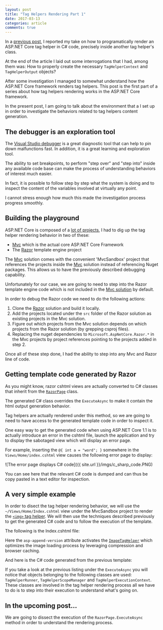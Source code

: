 ```yaml
---
layout: post
title: "Tag Helpers Rendering Part 1"
date: 2017-03-13
categories: article
comments: true
---
```


In a [previous post](http://blog.techdominator.com/article/rendering-a-tag-helper-inside-another-tag-helper.html), I reported my take on how to programatically render an ASP.NET Core tag helper in C# code, precisely inside another tag helper's class.

At the end of the article I laid out some interrogations that I had, among them was: How to properly create the necessary `TagHelperContext` and `TagHelperOutput` objects?

After some investigation I managed to somewhat understand how the ASP.NET Core framework renders tag helpers. This post is the first part of a series about how tag helpers rendering works in the ASP.NET Core framework.

In the present post, I am going to talk about the environment that a I set up 
in order to investigate the behaviors related to tag helpers content generation.

## The debugger is an exploration tool

The [Visual Studio debugger](https://www.youtube.com/watch?v=7ab4z9u7Q_I) is a great diagnostic tool that can help to pin down malfunctions fast. In addition, it is a great learning and exploration tool. 

The ability to set breakpoints, to perform "step over" and "step into" inside any available code base can make the process of understanding behaviors of interest much easier.

In fact, it is possible to follow step by step what the system is doing and to inspect the content of the variables involved at virtually any point.

I cannot stress enough how much this made the investigation process progress smoothly.

## Building the playground

ASP.NET Core is composed of a [lot of projects](https://github.com/aspnet), I had to dig up the tag helper rendering behavior in two of these:
- [Mvc](https://github.com/Mvc) which is the actual core ASP.NET Core Framework
- The [Razor](https://github.com/Razor) template engine project

The [Mvc](https://github.com/Mvc) solution comes with the convenient 'MvcSandbox' project that references the projects inside the [Mvc](https://github.com/Mvc) solution instead of referencing Nuget packages. This allows us to have the previously described debugging capability.

Unfortunately for our case, we are going to need to step into the Razor template engine code which is not included in the [Mvc solution](https://github.com/Mvc) by default.

In order to debug the Razor code we need to do the following actions:

1. Clone the [Razor](https://github.com/Razor) solution and build it locally.
2. Add the projects located under the `src` folder of the Razor solution as existing projects in the Mvc solution.
3. Figure out which projects from the Mvc solution depends on which projects from the Razor solution (by grepping csproj files).
4. Replacing the nuget dependencies to `Microsoft.AspNetCore.Razor.*` in the Mvc projects by project references pointing to the projects added in step 2.

Once all of these step done, I had the ability to step into any Mvc and Razor line of code.

## Getting template code generated by Razor

As you might know, razor cshtml views are actually converted to C# classes that inherit from the [`RazorPage`](https://github.com/aspnet/Mvc/blob/dev/src/Microsoft.AspNetCore.Mvc.Razor/RazorPage.cs) class.

The generated C# class overrides the `ExecuteAsync` to make it contain the html output generation behavior.

Tag helpers are actually rendered under this method, so we are going to need to have access to the generated template code in order to inspect it.

One easy way to get the generated code when using ASP.NET Core 1.1 is to actually introduce an error in the cshtml file, launch the application and try to display the sabotaged view which will display an error page.

For example, inserting the `@{ int a = "word"; }` somewhere in the `Views/Home/index.cshtml` view causes the following error page to display:
<div class="img-container">
![The error page displays C# code]({{ site.url }}/imgs/c_sharp_code.PNG)
</div>

You can see here that the relevant C# code is dumped and can thus be copy pasted in a text editor for inspection.

## A very simple example

In order to disect the tag helper rendering behavior, we will use the `~/Views/Home/Index.cshtml` view under the MvcSandbox project to render the [`<img>` tag helper](http://www.davepaquette.com/archive/2015/07/01/mvc-6-image-tag-helper.aspx). We will then use the techniques described previously to get the generated C# code and to follow the execution of the template.

The following is the Index.cshtml file:

<script src="https://gist.github.com/MissaouiChedy/bd345b998c91668ccb44598a7e9bccee.js"></script>

Here the `asp-append-version` attribute activates the [`ImageTagHelper`](https://github.com/aspnet/Mvc/blob/dev/src/Microsoft.AspNetCore.Mvc.TagHelpers/ImageTagHelper.cs) which optimizes the image loading process by leveraging compression and browser caching.

And here is the C# code generated from the previous template:

<script src="https://gist.github.com/MissaouiChedy/b57ab0b8b52d895ef932131e4f6eb962.js"></script>

If you take a look at the previous listing under the `ExecuteAsync` you will notice that objects belonging to the following classes are used: `TagHelperRunner`, `TagHelperScopeManager` and `TagHelperExecutionContext`. These classes are involved in the tag helper rendering process all we have to do is to step into their execution to understand what's going on.

## In the upcoming post...

We are going to dissect the execution of the `RazorPage.ExecuteAsync` method in order to understand the rendering process.
